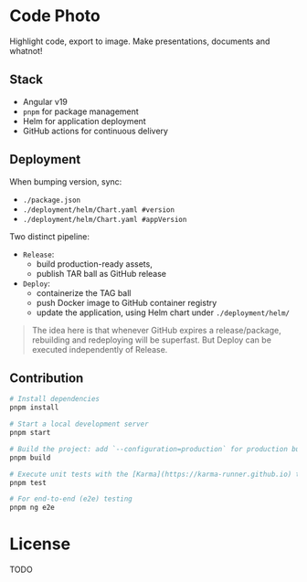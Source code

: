 # Code Photo

Highlight code, export to image.
Make presentations, documents and whatnot!

## Stack

+ Angular v19
+ `pnpm` for package management
+ Helm for application deployment
+ GitHub actions for continuous delivery

## Deployment

When bumping version, sync:

+ `./package.json`
+ `./deployment/helm/Chart.yaml #version`
+ `./deployment/helm/Chart.yaml #appVersion`

Two distinct pipeline:

+ `Release`:
  + build production-ready assets,
  + publish TAR ball as GitHub release
+ `Deploy`:
  + containerize the TAG ball
  + push Docker image to GitHub container registry
  + update the application, using Helm chart under `./deployment/helm/`

> The idea here is that whenever GitHub expires a release/package, rebuilding
> and redeploying will be superfast. But Deploy can be executed independently
> of Release.

## Contribution

```bash
# Install dependencies
pnpm install

# Start a local development server
pnpm start

# Build the project: add `--configuration=production` for production build
pnpm build

# Execute unit tests with the [Karma](https://karma-runner.github.io) test runner
pnpm test

# For end-to-end (e2e) testing
pnpm ng e2e
```

# License

TODO
